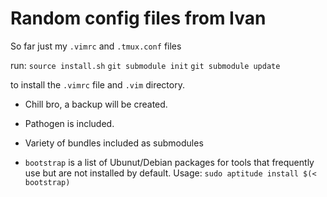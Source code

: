 Random config files from Ivan
=============================

So far just my `.vimrc` and `.tmux.conf` files

run: `source install.sh`
     `git submodule init`
     `git submodule update`

to install the `.vimrc` file and `.vim` directory.

* Chill bro, a backup will be created.
* Pathogen is included.
* Variety of bundles included as submodules

* `bootstrap` is a list of Ubunut/Debian packages
  for tools that frequently use but are not installed
  by default. Usage: `sudo aptitude install $(< bootstrap)`
